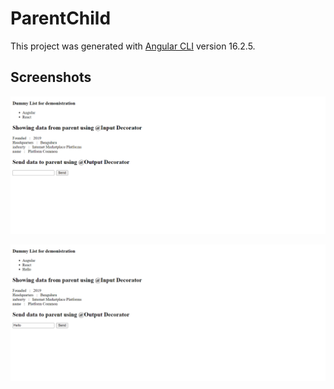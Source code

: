 # ParentChild

This project was generated with [Angular CLI](https://github.com/angular/angular-cli) version 16.2.5.

## Screenshots

![Parent_Child_UI](./screenshots/Input-output-UI.png)

![Parent_Child_UI_2](./screenshots/Input-output-UI2.png)


